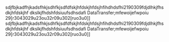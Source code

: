   sdjfbjkadfhjkadsfhkjsdhfkjsdfdfskjhfdskjhfdsjhfihdhdsfhi2190309fdjdlhkjfhsdkjhfdskjhf   dkslkjfhdshfdsiuufsdhsdafi DataTransfer;mfewoijefwpoiu 29[r3043029u23ou32r09u302[ruo3u0]]   sdjfbjkadfhjkadsfhkjsdhfkjsdfdfskjhfdskjhfdsjhfihdhdsfhi2190309fdjdlhkjfhsdkjhfdskjhf   dkslkjfhdshfdsiuufsdhsdafi DataTransfer;mfewoijefwpoiu 29[r3043029u23ou32r09u302[ruo3u0]] 